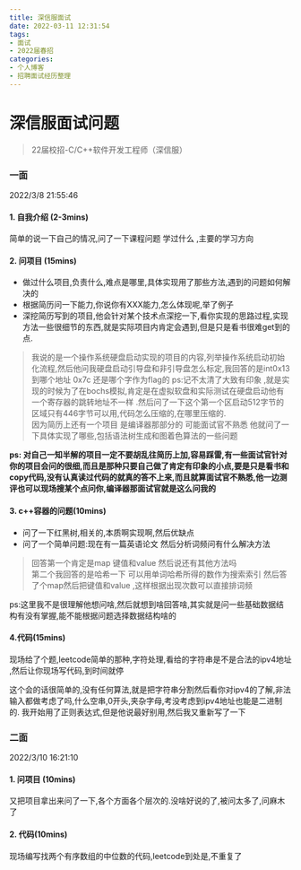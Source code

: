 ```yaml
---
title: 深信服面试
date: 2022-03-11 12:31:54
tags:
- 面试
- 2022届春招
categories:
- 个人博客
- 招聘面试经历整理
---
```



# 深信服面试问题 
> 22届校招-C/C++软件开发工程师（深信服）

### 一面
2022/3/8 21:55:46 
#### 1. 自我介绍  (2-3mins)
  简单的说一下自己的情况,问了一下课程问题 学过什么 ,主要的学习方向
#### 2. 问项目  (15mins)
- 做过什么项目,负责什么,难点是哪里,具体实现用了那些方法,遇到的问题如何解决的  
- 根据简历问一下能力,你说你有XXX能力,怎么体现呢,举了例子  
-  深挖简历写到的项目,他会针对某个技术点深挖一下,看你实现的思路过程,实现方法一些很细节的东西,就是实际项目内肯定会遇到,但是只是看书很难get到的点.  
> 我说的是一个操作系统硬盘启动实现的项目的内容,列举操作系统启动初始化流程,然后他问我硬盘启动引导盘和非引导盘怎么标定,我回答的是int0x13 到哪个地址 0x7c 还是哪个字作为flag的 ps:记不太清了大致有印象 ,就是实现的时候为了在bochs模拟,肯定是在虚拟软盘和实际测试在硬盘启动他有一个寄存器的跳转地址不一样 .然后问了一下这个第一个区启动512字节的区域只有446字节可以用,代码怎么压缩的,在哪里压缩的.  
> 因为简历上还有一个项目 是编译器那部分的  可能面试官不熟悉 他就问了一下具体实现了哪些,包括语法树生成和图着色算法的一些问题

**ps: 对自己一知半解的项目一定不要胡乱往简历上加,容易踩雷,有一些面试官针对你的项目会问的很细,而且是那种只要自己做了肯定有印象的小点,要是只是看书和copy代码,没有认真读过代码的就真的答不上来,而且就算面试官不熟悉,他一边测评也可以现场搜某个点问你,编译器那面试官就是这么问我的**

#### 3. c++容器的问题(10mins)

- 问了一下红黑树,相关的,本质啊实现啊,然后优缺点
- 问了一个简单问题:现在有一篇英语论文 然后分析词频问有什么解决方法
> 回答第一个肯定是map 键值和value 然后说还有其他方法吗  
> 第二个我回答的是哈希一下 可以用单词哈希所得的数作为搜索索引
> 然后答了个map然后把键值和value ,这样根据出现次数可以直接排词频
 
 ps:这里我不是很理解他想问啥,然后就想到啥回答啥,其实就是问一些基础数据结构有没有掌握,能不能根据问题选择数据结构啥的

#### 4.代码(15mins)
现场给了个题,leetcode简单的那种,字符处理,看给的字符串是不是合法的ipv4地址 ,然后让你现场写代码,到时间就停
 
这个会的话很简单的,没有任何算法,就是把字符串分割然后看你对ipv4的了解,非法输入都做考虑了吗,什么空串,0开头,夹杂字母,考没考虑到ipv4地址也能是二进制的. 我开始用了正则表达式,但是他说最好别用,然后我又重新写了一下

### 二面
2022/3/10 16:21:10 
#### 1. 问项目  (10mins)
又把项目拿出来问了一下,各个方面各个层次的.没啥好说的了,被问太多了,问麻木了

#### 2. 代码(10mins)
现场编写找两个有序数组的中位数的代码,leetcode到处是,不重复了